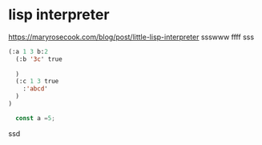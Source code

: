 # lisp interpreter

https://maryrosecook.com/blog/post/little-lisp-interpreter
ssswww
ffff
sss
```lisp
(:a 1 3 b:2   
  (:b '3c' true  
   
  )  
  (:c 1 3 true  
  	:'abcd'
  )
)
```

```js
  const a =5;
```

ssd